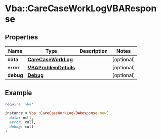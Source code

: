 # Vba::CareCaseWorkLogVBAResponse

## Properties

| Name | Type | Description | Notes |
| ---- | ---- | ----------- | ----- |
| **data** | [**CareCaseWorkLog**](CareCaseWorkLog.md) |  | [optional] |
| **error** | [**VBAProblemDetails**](VBAProblemDetails.md) |  | [optional] |
| **debug** | [**Debug**](Debug.md) |  | [optional] |

## Example

```ruby
require 'vba'

instance = Vba::CareCaseWorkLogVBAResponse.new(
  data: null,
  error: null,
  debug: null
)
```


